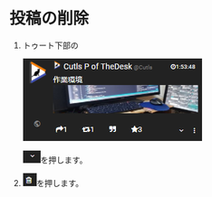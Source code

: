 # 投稿の削除

1. トゥート下部の  

   ![toottl14](/media/toottl14.png)  

   ![toottl15](/media/toottl15.png)を押します。

2. ![toottl17](/media/toottl17.png)を押します。

